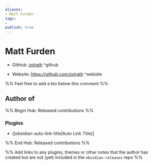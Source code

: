 ```yaml
---
aliases:
- Matt Furden
tags:
- 
publish: true
---
```


# Matt Furden

- GitHub: [zolrath](https://github.com/zolrath/) ^github
<!-- - Discord: `@` ^discord-->
- Website: <https://github.com/zolrath> ^website
<!-- - [[Publish sites|Publish site]]: ^publish-->

%% Feel free to add a bio below this comment %%


## Author of

%% Begin Hub: Released contributions %%
### Plugins
- [[obsidian-auto-link-title|Auto Link Title]]

%% End Hub: Released contributions %%

%% Add links to any plugins, themes or other notes that the author has created but are not (yet) included in the `obsidian-releases` repo %%

<!--
### Unlisted plugins

- 
-->

<!--
### Others

- 
-->

<!--
## Sponsor this author

- [[GitHub sponsors]]: [Sponsor @zolrath on GitHub Sponsors](https://github.com/sponsors/zolrath) ^github-sponsor
- [[Buy me a coffee]]: ^buy-me-a-coffee
- [[PayPal]]: ^paypal
- [[Patreon]]: ^patreon

-->

<!--
## Follow this author

- [[YouTube Channels|On YouTube]]: ^youtube
- Twitter: ^twitter
- ...
-->